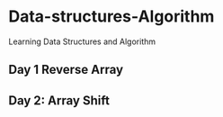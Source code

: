 #  Data-structures-Algorithm
 Learning Data Structures and Algorithm

## Day 1 Reverse Array
## Day 2: Array Shift
